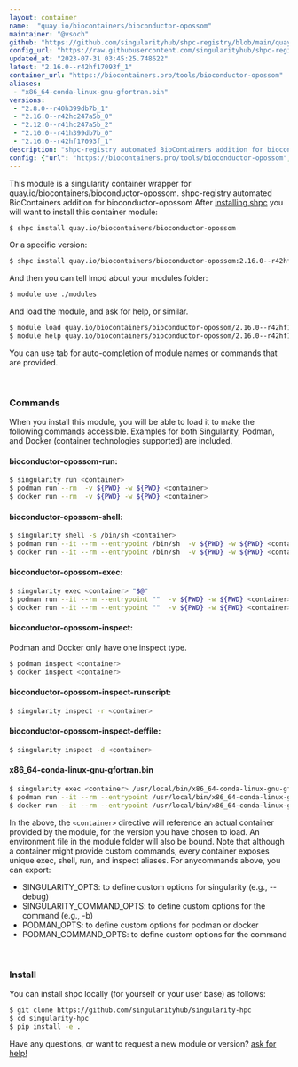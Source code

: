 ```yaml
---
layout: container
name:  "quay.io/biocontainers/bioconductor-opossom"
maintainer: "@vsoch"
github: "https://github.com/singularityhub/shpc-registry/blob/main/quay.io/biocontainers/bioconductor-opossom/container.yaml"
config_url: "https://raw.githubusercontent.com/singularityhub/shpc-registry/main/quay.io/biocontainers/bioconductor-opossom/container.yaml"
updated_at: "2023-07-31 03:45:25.748622"
latest: "2.16.0--r42hf17093f_1"
container_url: "https://biocontainers.pro/tools/bioconductor-opossom"
aliases:
 - "x86_64-conda-linux-gnu-gfortran.bin"
versions:
 - "2.8.0--r40h399db7b_1"
 - "2.16.0--r42hc247a5b_0"
 - "2.12.0--r41hc247a5b_2"
 - "2.10.0--r41h399db7b_0"
 - "2.16.0--r42hf17093f_1"
description: "shpc-registry automated BioContainers addition for bioconductor-opossom"
config: {"url": "https://biocontainers.pro/tools/bioconductor-opossom", "maintainer": "@vsoch", "description": "shpc-registry automated BioContainers addition for bioconductor-opossom", "latest": {"2.16.0--r42hf17093f_1": "sha256:2635eb069f094a2f1c7fcf0f75565fd381697da6ec3afe4108ff664c34086a9f"}, "tags": {"2.8.0--r40h399db7b_1": "sha256:04f9f710ffb40cb770ff3252f709449ac806b211608158b5e0375ce77d1941d6", "2.16.0--r42hc247a5b_0": "sha256:f508b69a45cea98df0145b4d151ba8a4e7ef6127a423a87d6689ab2e2c386aab", "2.12.0--r41hc247a5b_2": "sha256:85a086bed33f934005f3ff6137480075cbb8c3658db55eb227d1f1f59816d069", "2.10.0--r41h399db7b_0": "sha256:24034c05b6520cc3deb48f304bf56b7bcd22910b0b8089d64250e5a85572db12", "2.16.0--r42hf17093f_1": "sha256:2635eb069f094a2f1c7fcf0f75565fd381697da6ec3afe4108ff664c34086a9f"}, "docker": "quay.io/biocontainers/bioconductor-opossom", "aliases": {"x86_64-conda-linux-gnu-gfortran.bin": "/usr/local/bin/x86_64-conda-linux-gnu-gfortran.bin"}}
---
```


This module is a singularity container wrapper for quay.io/biocontainers/bioconductor-opossom.
shpc-registry automated BioContainers addition for bioconductor-opossom
After [installing shpc](#install) you will want to install this container module:


```bash
$ shpc install quay.io/biocontainers/bioconductor-opossom
```

Or a specific version:

```bash
$ shpc install quay.io/biocontainers/bioconductor-opossom:2.16.0--r42hf17093f_1
```

And then you can tell lmod about your modules folder:

```bash
$ module use ./modules
```

And load the module, and ask for help, or similar.

```bash
$ module load quay.io/biocontainers/bioconductor-opossom/2.16.0--r42hf17093f_1
$ module help quay.io/biocontainers/bioconductor-opossom/2.16.0--r42hf17093f_1
```

You can use tab for auto-completion of module names or commands that are provided.

<br>

### Commands

When you install this module, you will be able to load it to make the following commands accessible.
Examples for both Singularity, Podman, and Docker (container technologies supported) are included.

#### bioconductor-opossom-run:

```bash
$ singularity run <container>
$ podman run --rm  -v ${PWD} -w ${PWD} <container>
$ docker run --rm  -v ${PWD} -w ${PWD} <container>
```

#### bioconductor-opossom-shell:

```bash
$ singularity shell -s /bin/sh <container>
$ podman run --it --rm --entrypoint /bin/sh  -v ${PWD} -w ${PWD} <container>
$ docker run --it --rm --entrypoint /bin/sh  -v ${PWD} -w ${PWD} <container>
```

#### bioconductor-opossom-exec:

```bash
$ singularity exec <container> "$@"
$ podman run --it --rm --entrypoint ""  -v ${PWD} -w ${PWD} <container> "$@"
$ docker run --it --rm --entrypoint ""  -v ${PWD} -w ${PWD} <container> "$@"
```

#### bioconductor-opossom-inspect:

Podman and Docker only have one inspect type.

```bash
$ podman inspect <container>
$ docker inspect <container>
```

#### bioconductor-opossom-inspect-runscript:

```bash
$ singularity inspect -r <container>
```

#### bioconductor-opossom-inspect-deffile:

```bash
$ singularity inspect -d <container>
```


#### x86_64-conda-linux-gnu-gfortran.bin

```bash
$ singularity exec <container> /usr/local/bin/x86_64-conda-linux-gnu-gfortran.bin
$ podman run --it --rm --entrypoint /usr/local/bin/x86_64-conda-linux-gnu-gfortran.bin   -v ${PWD} -w ${PWD} <container> -c " $@"
$ docker run --it --rm --entrypoint /usr/local/bin/x86_64-conda-linux-gnu-gfortran.bin   -v ${PWD} -w ${PWD} <container> -c " $@"
```



In the above, the `<container>` directive will reference an actual container provided
by the module, for the version you have chosen to load. An environment file in the
module folder will also be bound. Note that although a container
might provide custom commands, every container exposes unique exec, shell, run, and
inspect aliases. For anycommands above, you can export:

 - SINGULARITY_OPTS: to define custom options for singularity (e.g., --debug)
 - SINGULARITY_COMMAND_OPTS: to define custom options for the command (e.g., -b)
 - PODMAN_OPTS: to define custom options for podman or docker
 - PODMAN_COMMAND_OPTS: to define custom options for the command

<br>

### Install

You can install shpc locally (for yourself or your user base) as follows:

```bash
$ git clone https://github.com/singularityhub/singularity-hpc
$ cd singularity-hpc
$ pip install -e .
```

Have any questions, or want to request a new module or version? [ask for help!](https://github.com/singularityhub/singularity-hpc/issues)